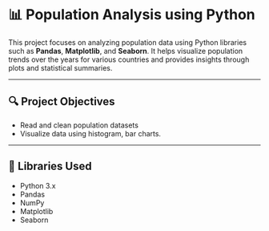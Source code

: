 # 📊 Population Analysis using Python

This project focuses on analyzing population data using Python libraries such as **Pandas**, **Matplotlib**, and **Seaborn**. It helps visualize population trends over the years for various countries and provides insights through plots and statistical summaries.

---

## 🔍 Project Objectives

- Read and clean population datasets
- Visualize data using histogram, bar charts.

---

## 🧠 Libraries Used

- Python 3.x
- Pandas
- NumPy
- Matplotlib
- Seaborn
